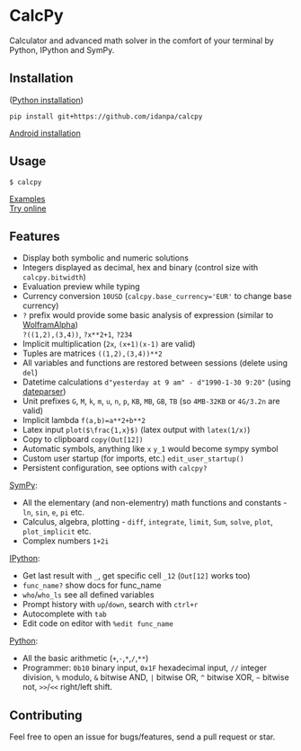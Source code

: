 # CalcPy

Calculator and advanced math solver in the comfort of your terminal by Python, IPython and SymPy.

## Installation 
([Python installation](https://www.python.org/downloads/))
```
pip install git+https://github.com/idanpa/calcpy
```
[Android installation](docs/android.md)
## Usage
```
$ calcpy
```
[Examples](docs/examples.md)  
[Try online](https://replit.com/@idanp/CalcPy?embed=true)

## Features
* Display both symbolic and numeric solutions
* Integers displayed as decimal, hex and binary (control size with `calcpy.bitwidth`)
* Evaluation preview while typing
* Currency conversion `10USD` (`calcpy.base_currency='EUR'` to change base currency)
* `?` prefix would provide some basic analysis of expression (similar to [WolframAlpha](https://www.wolframalpha.com/))  
`?((1,2),(3,4))`, `?x**2+1`, `?234`
* Implicit multiplication (`2x`, `(x+1)(x-1)` are valid)
* Tuples are matrices `((1,2),(3,4))**2`        
* All variables and functions are restored between sessions (delete using `del`)
* Datetime calculations `d"yesterday at 9 am" - d"1990-1-30 9:20"` (using [dateparser](https://github.com/scrapinghub/dateparser))
* Unit prefixes `G`, `M`, `k`, `m`, `u`, `n`, `p`, `KB`, `MB`, `GB`, `TB` (so `4MB-32KB` or `4G/3.2n` are valid)
* Implicit lambda `f(a,b)=a**2+b**2`
* Latex input `plot($\frac{1,x}$)` (latex output with `latex(1/x)`)
* Copy to clipboard `copy(Out[12])`
* Automatic symbols, anything like `x` `y_1` would become sympy symbol
* Custom user startup (for imports, etc.) `edit_user_startup()`
* Persistent configuration, see options with `calcpy?`

[SymPy](https://www.sympy.org):
* All the elementary (and non-elementry) math functions and constants - `ln`, `sin`, `e`, `pi` etc. 
* Calculus, algebra, plotting - `diff`, `integrate`, `limit`, `Sum`, `solve`, `plot`, `plot_implicit` etc.
* Complex numbers `1+2i`

[IPython](https://ipython.org):
* Get last result with `_`, get specific cell `_12` (`Out[12]` works too) 
* `func_name?` show docs for func_name
* `who`/`who_ls` see all defined variables
* Prompt history with `up`/`down`, search with `ctrl+r`
* Autocomplete with `tab`
* Edit code on editor with `%edit func_name`

[Python](https://www.python.org/):
* All the basic arithmetic (`+`,`-`,`*`,`/`,`**`)
* Programmer: `0b10` binary input, `0x1F` hexadecimal input, `//` integer division, `%` modulo, `&` bitwise AND, `|` bitwise OR, `^` bitwise XOR, `~` bitwise not, `>>`/`<<` right/left shift. 

## Contributing
Feel free to open an issue for bugs/features,  send a pull request  or star.
